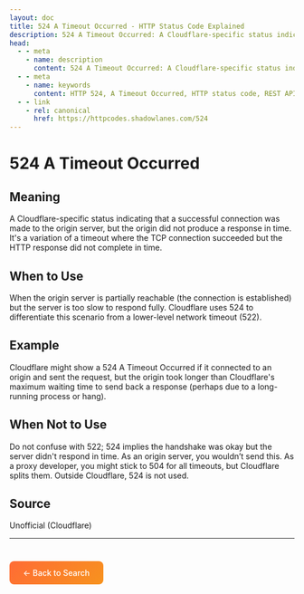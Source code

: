 ```yaml
---
layout: doc
title: 524 A Timeout Occurred - HTTP Status Code Explained
description: 524 A Timeout Occurred: A Cloudflare-specific status indicating that a successful connection was made to the origin server, but the origin did not produce a respons...
head:
  - - meta
    - name: description
      content: 524 A Timeout Occurred: A Cloudflare-specific status indicating that a successful connection was made to the origin server, but the origin did not produce a respons...
  - - meta
    - name: keywords
      content: HTTP 524, A Timeout Occurred, HTTP status code, REST API, web development
  - - link
    - rel: canonical
      href: https://httpcodes.shadowlanes.com/524
---
```


<script setup>
const structuredData = {
  "@context": "https://schema.org",
  "@type": "TechArticle",
  "headline": "524 A Timeout Occurred - HTTP Status Code",
  "description": "A Cloudflare-specific status indicating that a successful connection was made to the origin server, but the origin did not produce a response in time. It's a variation of a timeout where the TCP connection succeeded but the HTTP response did not complete in time.",
  "url": "https://httpcodes.shadowlanes.com/524",
  "keywords": "HTTP 524, A Timeout Occurred, HTTP status code",
  "articleBody": "A Cloudflare-specific status indicating that a successful connection was made to the origin server, but the origin did not produce a response in time. It's a variation of a timeout where the TCP connection succeeded but the HTTP response did not complete in time. When the origin server is partially reachable (the connection is established) but the server is too slow to respond fully. Cloudflare uses 524 to differentiate this scenario from a lower-level network timeout (522).",
  "publisher": {
    "@type": "Organization",
    "name": "HTTP Codes Explainer"
  }
}
</script>

<script type="application/ld+json" v-html="JSON.stringify(structuredData)"></script>

# 524 A Timeout Occurred

## Meaning

A Cloudflare-specific status indicating that a successful connection was made to the origin server, but the origin did not produce a response in time. It's a variation of a timeout where the TCP connection succeeded but the HTTP response did not complete in time.

## When to Use

When the origin server is partially reachable (the connection is established) but the server is too slow to respond fully. Cloudflare uses 524 to differentiate this scenario from a lower-level network timeout (522).

## Example

Cloudflare might show a 524 A Timeout Occurred if it connected to an origin and sent the request, but the origin took longer than Cloudflare's maximum waiting time to send back a response (perhaps due to a long-running process or hang).

## When Not to Use

Do not confuse with 522; 524 implies the handshake was okay but the server didn't respond in time. As an origin server, you wouldn’t send this. As a proxy developer, you might stick to 504 for all timeouts, but Cloudflare splits them. Outside Cloudflare, 524 is not used.

## Source

Unofficial (Cloudflare)

---

<div style="margin-top: 40px;">
  <a href="/" style="display: inline-block; padding: 12px 24px; background: linear-gradient(135deg, #ff6b35, #f7931e); color: white; text-decoration: none; border-radius: 8px; font-weight: 500;">← Back to Search</a>
</div>
